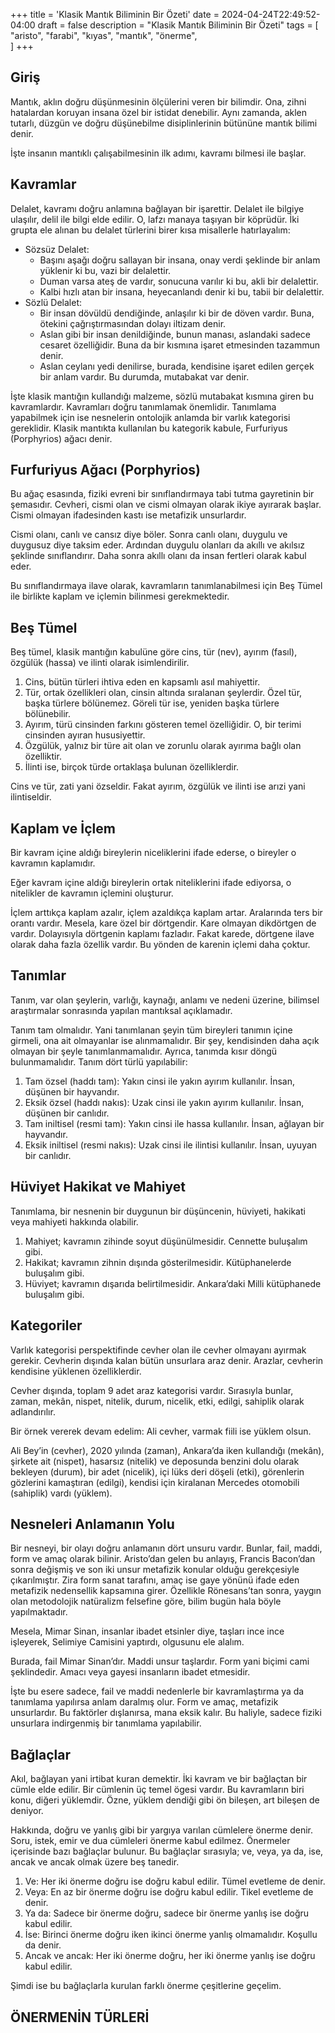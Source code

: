 +++
title = 'Klasik Mantık Biliminin Bir Özeti'
date = 2024-04-24T22:49:52-04:00
draft = false
description = "Klasik Mantık Biliminin Bir Özeti"
tags = [
    "aristo",
    "farabi",
    "kıyas",
    "mantık",
    "önerme",   
]
+++

## Giriş

Mantık, aklın doğru düşünmesinin ölçülerini veren bir bilimdir. Ona, zihni hatalardan koruyan insana özel bir istidat denebilir. Aynı zamanda, aklen tutarlı, düzgün ve doğru düşünebilme disiplinlerinin bütününe mantık bilimi denir.

İşte insanın mantıklı çalışabilmesinin ilk adımı, kavramı bilmesi ile başlar.

## Kavramlar

Delalet, kavramı doğru anlamına bağlayan bir işarettir. Delalet ile bilgiye ulaşılır, delil ile bilgi elde edilir. O, lafzı manaya taşıyan bir köprüdür. İki grupta ele alınan bu delalet türlerini birer kısa misallerle hatırlayalım:

- Sözsüz Delalet:
  - Başını aşağı doğru sallayan bir insana, onay verdi şeklinde bir anlam yüklenir ki bu, vazi bir delalettir.
  - Duman varsa ateş de vardır, sonucuna varılır ki bu, akli bir delalettir.
  - Kalbi hızlı atan bir insana, heyecanlandı denir ki bu, tabii bir delalettir.
- Sözlü Delalet:
  - Bir insan dövüldü dendiğinde, anlaşılır ki bir de döven vardır. Buna, ötekini çağrıştırmasından dolayı iltizam denir.
  - Aslan gibi bir insan denildiğinde, bunun manası, aslandaki sadece cesaret özelliğidir. Buna da bir kısmına işaret etmesinden tazammun denir.
  - Aslan ceylanı yedi denilirse, burada, kendisine işaret edilen gerçek bir anlam vardır. Bu durumda, mutabakat var denir.

İşte klasik mantığın kullandığı malzeme, sözlü mutabakat kısmına giren bu kavramlardır. Kavramları doğru tanımlamak önemlidir. Tanımlama yapabilmek için ise nesnelerin ontolojik anlamda bir varlık kategorisi gereklidir. Klasik mantıkta kullanılan bu kategorik kabule, Furfuriyus (Porphyrios) ağacı denir.

## Furfuriyus Ağacı (Porphyrios)

Bu ağaç esasında, fiziki evreni bir sınıflandırmaya tabi tutma gayretinin bir şemasıdır. Cevheri, cismi olan ve cismi olmayan olarak ikiye ayırarak başlar. Cismi olmayan ifadesinden kastı ise metafizik unsurlardır.

Cismi olanı, canlı ve cansız diye böler. Sonra canlı olanı, duygulu ve duygusuz diye taksim eder. Ardından duygulu olanları da akıllı ve akılsız şeklinde sınıflandırır. Daha sonra akıllı olanı da insan fertleri olarak kabul eder.

Bu sınıflandırmaya ilave olarak, kavramların tanımlanabilmesi için Beş Tümel ile birlikte kaplam ve içlemin bilinmesi gerekmektedir.

## Beş Tümel

Beş tümel, klasik mantığın kabulüne göre cins, tür (nev), ayırım (fasıl), özgülük (hassa) ve ilinti olarak isimlendirilir.

1. Cins, bütün türleri ihtiva eden en kapsamlı asıl mahiyettir.
2. Tür, ortak özellikleri olan, cinsin altında sıralanan şeylerdir. Özel tür, başka türlere bölünemez. Göreli tür ise, yeniden başka türlere bölünebilir.
3. Ayırım, türü cinsinden farkını gösteren temel özelliğidir. O, bir terimi cinsinden ayıran hususiyettir.
4. Özgülük, yalnız bir türe ait olan ve zorunlu olarak ayırıma bağlı olan özelliktir.
5. İlinti ise, birçok türde ortaklaşa bulunan özelliklerdir.

Cins ve tür, zati yani özseldir. Fakat ayırım, özgülük ve ilinti ise arızi yani ilintiseldir.

## Kaplam ve İçlem

Bir kavram içine aldığı bireylerin niceliklerini  ifade ederse, o bireyler o kavramın kaplamıdır. 
 
Eğer kavram içine aldığı bireylerin ortak niteliklerini ifade ediyorsa, o nitelikler de kavramın içlemini oluşturur.
 
İçlem arttıkça kaplam azalır, içlem azaldıkça kaplam artar. Aralarında ters bir orantı vardır. Mesela, kare özel bir dörtgendir. Kare olmayan dikdörtgen de vardır. Dolayısıyla dörtgenin  kaplamı fazladır. Fakat karede, dörtgene ilave olarak daha fazla özellik vardır. Bu yönden de karenin içlemi daha çoktur. 

## Tanımlar

Tanım, var olan şeylerin, varlığı, kaynağı, anlamı ve nedeni üzerine, bilimsel araştırmalar sonrasında yapılan mantıksal açıklamadır.
 
Tanım tam olmalıdır. Yani tanımlanan şeyin tüm bireyleri tanımın içine girmeli, ona ait olmayanlar ise alınmamalıdır. Bir şey, kendisinden daha açık olmayan bir şeyle tanımlanmamalıdır. Ayrıca, tanımda kısır döngü bulunmamalıdır. Tanım dört türlü yapılabilir:

1. Tam özsel (haddı tam): Yakın cinsi ile yakın ayırım kullanılır. İnsan, düşünen bir hayvandır.
2. Eksik özsel (haddı nakıs): Uzak cinsi ile yakın ayırım kullanılır. İnsan, düşünen bir canlıdır.
3. Tam iniltisel (resmi tam): Yakın cinsi ile hassa kullanılır. İnsan, ağlayan bir hayvandır.
4. Eksik iniltisel (resmi nakıs): Uzak cinsi ile ilintisi kullanılır. İnsan, uyuyan bir canlıdır.

## Hüviyet Hakikat ve Mahiyet

Tanımlama, bir nesnenin bir duygunun bir düşüncenin, hüviyeti, hakikati veya mahiyeti hakkında olabilir.

1. Mahiyet; kavramın zihinde soyut düşünülmesidir. Cennette buluşalım gibi.
2. Hakikat; kavramın zihnin dışında gösterilmesidir. Kütüphanelerde buluşalım gibi.
3. Hüviyet; kavramın dışarıda belirtilmesidir. Ankara’daki Milli kütüphanede buluşalım gibi.

## Kategoriler

Varlık kategorisi perspektifinde cevher olan ile cevher olmayanı ayırmak gerekir. Cevherin dışında kalan bütün unsurlara araz denir. Arazlar, cevherin kendisine yüklenen özelliklerdir.
 
Cevher dışında, toplam 9 adet araz kategorisi vardır. Sırasıyla bunlar, zaman, mekân, nispet, nitelik, durum, nicelik, etki, edilgi, sahiplik olarak adlandırılır.
 
Bir örnek vererek devam edelim: Ali cevher, varmak fiili ise yüklem olsun.
 
Ali Bey’in (cevher), 2020 yılında (zaman), Ankara’da iken kullandığı (mekân), şirkete ait (nispet), hasarsız (nitelik) ve deposunda benzini dolu olarak bekleyen (durum), bir adet (nicelik), içi lüks deri döşeli (etki), görenlerin gözlerini kamaştıran (edilgi), kendisi için kiralanan Mercedes otomobili (sahiplik) vardı (yüklem).

## Nesneleri Anlamanın Yolu

Bir nesneyi, bir olayı doğru anlamanın dört unsuru vardır. Bunlar, fail, maddi, form ve amaç olarak bilinir. Aristo’dan gelen bu anlayış, Francis Bacon’dan sonra değişmiş ve son iki unsur metafizik konular olduğu gerekçesiyle çıkarılmıştır. Zira form sanat tarafını, amaç ise gaye yönünü ifade eden metafizik nedensellik kapsamına girer. Özellikle Rönesans’tan sonra, yaygın olan metodolojik natüralizm felsefine göre, bilim bugün hala böyle yapılmaktadır.
 
Mesela, Mimar Sinan, insanlar ibadet etsinler diye, taşları ince ince işleyerek, Selimiye Camisini yaptırdı, olgusunu ele alalım.
 
Burada, fail Mimar Sinan’dır. Maddi unsur taşlardır. Form yani biçimi cami şeklindedir. Amacı veya gayesi insanların ibadet etmesidir.
 
İşte bu esere sadece, fail ve maddi nedenlerle bir kavramlaştırma ya da tanımlama yapılırsa anlam daralmış olur. Form ve amaç, metafizik unsurlardır. Bu faktörler dışlanırsa, mana eksik kalır. Bu haliyle, sadece fiziki unsurlara indirgenmiş bir tanımlama yapılabilir.

## Bağlaçlar

Akıl, bağlayan yani irtibat kuran demektir. İki kavram ve bir bağlaçtan bir cümle elde edilir. Bir cümlenin üç temel ögesi vardır. Bu kavramların biri konu, diğeri yüklemdir. Özne, yüklem dendiği gibi ön bileşen, art bileşen de deniyor.
 
Hakkında, doğru ve yanlış gibi bir yargıya varılan cümlelere önerme denir. Soru, istek, emir ve dua cümleleri önerme kabul edilmez. Önermeler içerisinde bazı bağlaçlar bulunur. Bu bağlaçlar sırasıyla; ve, veya, ya da, ise, ancak ve ancak olmak üzere beş tanedir.

1. Ve: Her iki önerme doğru ise doğru kabul edilir. Tümel evetleme de denir.
2. Veya: En az bir önerme doğru ise doğru kabul edilir. Tikel evetleme de denir.
3. Ya da: Sadece bir önerme doğru, sadece bir önerme yanlış ise doğru kabul edilir.
4. İse: Birinci önerme doğru iken ikinci önerme yanlış olmamalıdır. Koşullu da denir.
5. Ancak ve ancak: Her iki önerme doğru, her iki önerme yanlış ise doğru kabul edilir.

Şimdi ise bu bağlaçlarla kurulan farklı önerme çeşitlerine geçelim.

## ÖNERMENİN TÜRLERİ
